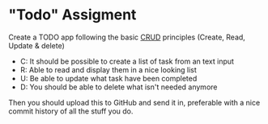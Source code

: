 # "Todo" Assigment

Create a TODO app following the basic [CRUD](https://en.wikipedia.org/wiki/Create,_read,_update_and_delete) principles (Create, Read, Update & delete)

- C: It should be possible to create a list of task from an text input
- R: Able to read and display them in a nice looking list
- U: Be able to update what task have been completed
- D: You should be able to delete what isn't needed anymore

Then you should upload this to GitHub and send it in, preferable with a nice commit history of all the stuff you do.
